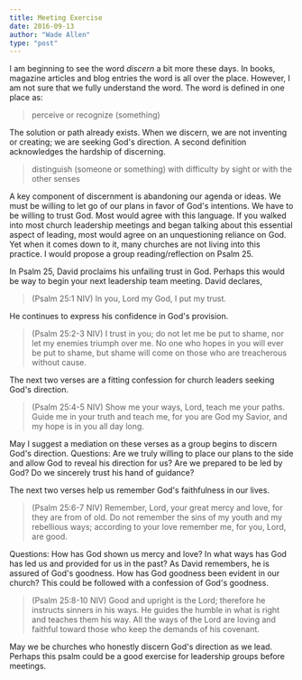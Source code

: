 ```yaml
---
title: Meeting Exercise
date: 2016-09-13
author: "Wade Allen"
type: "post"
---
```

 
I am beginning to see the word *discern* a bit more these days. In books, magazine articles and blog entries the word is all over the place. However, I am not sure that we fully understand the word. The word is defined in one place as:

>perceive or recognize (something)

The solution or path already exists. When we discern, we are not inventing or creating; we are seeking God's direction. A second definition acknowledges the hardship of discerning.

>distinguish (someone or something) with difficulty by sight or with the other senses

A key component of discernment is abandoning our agenda or ideas. We must be willing to let go of our plans in favor of God's intentions. We have to be willing to trust God. Most would agree with this language. If you walked into most church leadership meetings and began talking about this essential aspect of leading, most would agree on an unquestioning reliance on God. Yet when it comes down to it, many churches are not living into this practice. I would propose a group reading/reflection on Psalm 25.

In Psalm 25, David proclaims his unfailing trust in God. Perhaps this would be way to begin your next leadership team meeting. David declares,

>(Psalm 25:1 NIV) In you, Lord my God, I put my trust.

He continues to express his confidence in God's provision.

>(Psalm 25:2-3 NIV) I trust in you; do not let me be put to shame, nor let my enemies triumph over me. No one who hopes in you will ever be put to shame, but shame will come on those who are treacherous without cause.

The next two verses are a fitting confession for church leaders seeking God's direction.

>(Psalm 25:4-5 NIV) Show me your ways, Lord, teach me your paths. Guide me in your truth and teach me, for you are God my Savior, and my hope is in you all day long.

May I suggest a mediation on these verses as a group begins to discern God's direction. Questions: Are we truly willing to place our plans to the side and allow God to reveal his direction for us? Are we prepared to be led by God? Do we sincerely trust his hand of guidance?

The next two verses help us remember God's faithfulness in our lives. 

>(Psalm 25:6-7 NIV) Remember, Lord, your great mercy and love, for they are from of old. Do not remember the sins of my youth and my rebellious ways; according to your love remember me, for you, Lord, are good.

Questions: How has God shown us mercy and love? In what ways has God has led us and provided for us in the past? As David remembers, he is assured of God's goodness. How has God goodness been evident in our church? This could be followed with a confession of God's goodness.

>(Psalm 25:8-10 NIV) Good and upright is the Lord; therefore he instructs sinners in his ways. He guides the humble in what is right and teaches them his way. All the ways of the Lord are loving and faithful toward those who keep the demands of his covenant.

May we be churches who honestly discern God's direction as we lead. Perhaps this psalm could be a good exercise for leadership groups before meetings. 

